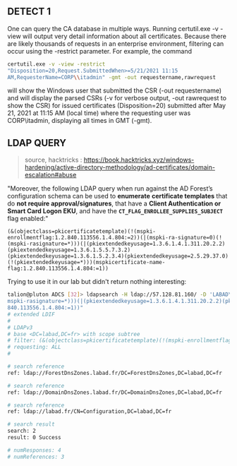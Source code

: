
## DETECT 1

One can query the CA database in multiple ways. Running certutil.exe -v -view will output very detail information about all certificates. Because there are likely thousands of requests in an enterprise environment, filtering can occur using the -restrict parameter. For example, the command

```bash
certutil.exe -v -view -restrict
"Disposition=20,Request.SubmittedWhen>=5/21/2021 11:15
AM,RequesterName=CORP\\itadmin" -gmt -out requestername,rawrequest
```

will show the Windows user that submitted the CSR (-out requestername) and will display the parsed CSRs (-v for verbose output, -out rawrequest to show the CSR) for issued certificates (Disposition=20) submitted after May 21, 2021 at 11:15 AM (local time) where the requesting user was CORP\itadmin, displaying all times in GMT (-gmt).


## LDAP QUERY

> source, hacktricks : https://book.hacktricks.xyz/windows-hardening/active-directory-methodology/ad-certificates/domain-escalation#abuse

"Moreover, the following LDAP query when run against the AD Forest’s configuration schema can be used to **enumerate** **certificate templates** that do **not require approval/signatures**, that have a **Client Authentication or Smart Card Logon EKU**, and have the **`CT_FLAG_ENROLLEE_SUPPLIES_SUBJECT`** flag enabled:"
```
(&(objectclass=pkicertificatetemplate)(!(mspki-enrollmentflag:1.2.840.113556.1.4.804:=2))(|(mspki-ra-signature=0)(!(mspki-rasignature=*)))(|(pkiextendedkeyusage=1.3.6.1.4.1.311.20.2.2)(pkiextendedkeyusage=1.3.6.1.5.5.7.3.2)(pkiextendedkeyusage=1.3.6.1.5.2.3.4)(pkiextendedkeyusage=2.5.29.37.0)(!(pkiextendedkeyusage=*)))(mspkicertificate-name-flag:1.2.840.113556.1.4.804:=1))
```

Trying to use it in our lab but didn't return nothing interesting:
```bash
talion@pluton ADCS [32]> ldapsearch -H ldap://57.128.81.160/ -D 'LABAD\administrator' -w 'pJkl49f' -b 'DC=labad,DC=fr' "(&(objectclass=pkicertificatetemplate)(!(mspki-enrollmentflag:1.2.840.113556.1.4.804:=2))(|(mspki-ra-signature=0)(!(
mspki-rasignature=*)))(|(pkiextendedkeyusage=1.3.6.1.4.1.311.20.2.2)(pkiextendedkeyusage=1.3.6.1.5.5.7.3.2)(pkiextendedkeyusage=1.3.6.1.5.2.3.4)(pkiextendedkeyusage=2.5.29.37.0)(!(pkiextendedkeyusage=*)))(mspkicertificate-name-flag:1.2.
840.113556.1.4.804:=1))"
# extended LDIF
#
# LDAPv3
# base <DC=labad,DC=fr> with scope subtree
# filter: (&(objectclass=pkicertificatetemplate)(!(mspki-enrollmentflag:1.2.840.113556.1.4.804:=2))(|(mspki-ra-signature=0)(!(mspki-rasignature=*)))(|(pkiextendedkeyusage=1.3.6.1.4.1.311.20.2.2)(pkiextendedkeyusage=1.3.6.1.5.5.7.3.2)(pkiextendedkeyusage=1.3.6.1.5.2.3.4)(pkiextendedkeyusage=2.5.29.37.0)(!(pkiextendedkeyusage=*)))(mspkicertificate-name-flag:1.2.840.113556.1.4.804:=1))
# requesting: ALL
#

# search reference
ref: ldap://ForestDnsZones.labad.fr/DC=ForestDnsZones,DC=labad,DC=fr

# search reference
ref: ldap://DomainDnsZones.labad.fr/DC=DomainDnsZones,DC=labad,DC=fr

# search reference
ref: ldap://labad.fr/CN=Configuration,DC=labad,DC=fr

# search result
search: 2
result: 0 Success

# numResponses: 4
# numReferences: 3

```